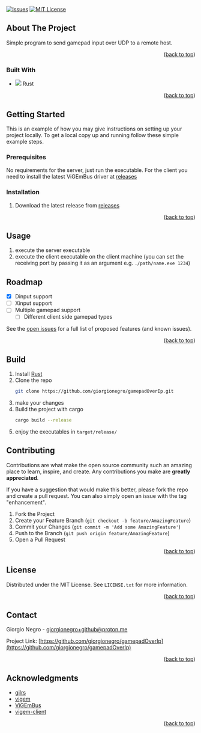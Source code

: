 <!-- Improved compatibility of back to top link: See: https://github.com/othneildrew/Best-README-Template/pull/73 -->
<a name="readme-top"></a>
<!--
*** Thanks for checking out the Best-README-Template. If you have a suggestion
*** that would make this better, please fork the repo and create a pull request
*** or simply open an issue with the tag "enhancement".
*** Don't forget to give the project a star!
*** Thanks again! Now go create something AMAZING! :D
-->



<!-- PROJECT SHIELDS -->
<!--
*** I'm using markdown "reference style" links for readability.
*** Reference links are enclosed in brackets [ ] instead of parentheses ( ).
*** See the bottom of this document for the declaration of the reference variables
*** for contributors-url, forks-url, etc. This is an optional, concise syntax you may use.
*** https://www.markdownguide.org/basic-syntax/#reference-style-links
-->

[![Issues][issues-shield]][issues-url]
[![MIT License][license-shield]][license-url]





<!-- ABOUT THE PROJECT -->
## About The Project

Simple program to send gamepad input over UDP to a remote host.
<p align="right">(<a href="#readme-top">back to top</a>)</p>



### Built With

* [![][Rust]][Rust-url] Rust

<p align="right">(<a href="#readme-top">back to top</a>)</p>



<!-- GETTING STARTED -->
## Getting Started

This is an example of how you may give instructions on setting up your project locally.
To get a local copy up and running follow these simple example steps.

### Prerequisites

No requirements for the server, just run the executable.
For the client you need to install  the latest ViGEmBus driver at [releases](https://github.com/ViGEm/ViGEmBus/releases)

### Installation

1. Download the latest release from [releases](https://github.com/giorgionegro/gamepadOverIp/releases)

<p align="right">(<a href="#readme-top">back to top</a>)</p>



<!-- USAGE EXAMPLES -->
## Usage
1. execute the server executable
2. execute the client executable on the client machine (you can set the receiving port by passing it as an argument e.g. `./path/name.exe 1234`)



<!-- ROADMAP -->
## Roadmap

- [x] Dinput support
- [ ] Xinput support 
- [ ] Multiple gamepad support
    - [ ] Different client side gamepad types

See the [open issues](https://github.com/giorgionegro/gamepadOverIp/issues) for a full list of proposed features (and known issues).

<p align="right">(<a href="#readme-top">back to top</a>)</p>



<!-- Build -->
## Build
1. Install [Rust](https://www.rust-lang.org/tools/install)
2. Clone the repo
   ```sh
   git clone https://github.com/giorgionegro/gamepadOverIp.git
    ```
3. make your changes
4. Build the project with cargo
   ```sh
   cargo build --release
   ```
5. enjoy the executables in `target/release/`


<!-- CONTRIBUTING -->
## Contributing

Contributions are what make the open source community such an amazing place to learn, inspire, and create. Any contributions you make are **greatly appreciated**.

If you have a suggestion that would make this better, please fork the repo and create a pull request. You can also simply open an issue with the tag "enhancement".


1. Fork the Project
2. Create your Feature Branch (`git checkout -b feature/AmazingFeature`)
3. Commit your Changes (`git commit -m 'Add some AmazingFeature'`)
4. Push to the Branch (`git push origin feature/AmazingFeature`)
5. Open a Pull Request

<p align="right">(<a href="#readme-top">back to top</a>)</p>



<!-- LICENSE -->
## License

Distributed under the MIT License. See `LICENSE.txt` for more information.

<p align="right">(<a href="#readme-top">back to top</a>)</p>



<!-- CONTACT -->
## Contact

Giorgio Negro - giorgionegro+github@proton.me

Project Link: [https://github.com/giorgionegro/gamepadOverIp](https://github.com/giorgionegro/gamepadOverIp)

<p align="right">(<a href="#readme-top">back to top</a>)</p>



<!-- ACKNOWLEDGMENTS -->
## Acknowledgments

* [gilrs](https://github.com/Arvamer/gilrs)
* [vigem](https://github.com/TheRadioGuy/vigem)
* [ViGEmBus](https://github.com/ViGEm/ViGEmBus/releases)
* [vigem-client](https://github.com/CasualX/vigem-client)
<p align="right">(<a href="#readme-top">back to top</a>)</p>



<!-- MARKDOWN LINKS & IMAGES -->
<!-- https://www.markdownguide.org/basic-syntax/#reference-style-links -->
[contributors-shield]: https://img.shields.io/github/contributors/giorgionegro/gamepadOverIp.svg?style=for-the-badge
[contributors-url]: https://github.com/giorgionegro/gamepadOverIp/graphs/contributors
[forks-shield]: https://img.shields.io/github/forks/giorgionegro/gamepadOverIp.svg?style=for-the-badge
[forks-url]: https://github.com/giorgionegro/gamepadOverIp/network/members
[issues-shield]: https://img.shields.io/github/issues/giorgionegro/gamepadOverIp.svg?style=for-the-badge
[issues-url]: https://github.com/giorgionegro/gamepadOverIp/issues
[license-shield]: https://img.shields.io/github/license/giorgionegro/gamepadOverIp.svg?style=for-the-badge
[license-url]: https://github.com/giorgionegro/gamepadOverIp/blob/master/LICENSE

[Rust]: https://www.rust-lang.org/logos/rust-logo-16x16.png
[Rust-url]: https://www.rust-lang.org/
[Bootstrap.com]: https://img.shields.io/badge/Bootstrap-563D7C?style=for-the-badge&logo=bootstrap&logoColor=white
[Bootstrap-url]: https://getbootstrap.com
[JQuery.com]: https://img.shields.io/badge/jQuery-0769AD?style=for-the-badge&logo=jquery&logoColor=white
[JQuery-url]: https://jquery.com
